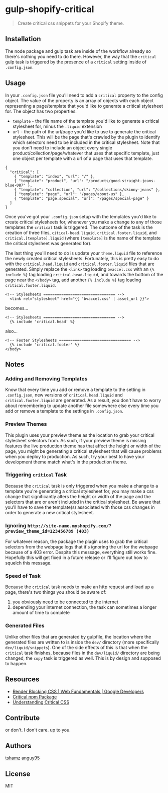 # gulp-shopify-critical

> Create critical css snippets for your Shopify theme.

## Installation
The node package and gulp task are inside of the workflow already so there's nothing you need to do there. However, the way that the `critical` gulp task is triggered by the presence of a `critical` setting inside of `.config.json`.

## Usage
In your `.config.json` file you'll need to add a `critical` property to the config object. The value of the property is an array of objects with each object representing a page/template that you'd like to generate a critical stylesheet for. The object has two properties: 
  * `template` - the file name of the template you'd like to generate a critical stylesheet for, minus the `.liquid` extension
  * `url` - the path of the url/page you'd like to use to generate the critical stylesheet. This will be the page that's crawled by the plugin to identify which selectors need to be included in the critical stylesheet. Note that you don't need to include an object every single product/collection/page/whatever that uses that specific template, just one object per template with a url of a page that uses that template.

```env
{
  "critical": [
    { "template": "index", "url": "/" },
    { "template": "product", "url": "/products/good-straight-jeans-blue-087" },
    { "template": "collection", "url": "/collections/skinny-jeans" },
    { "template": "page", "url": "/pages/about-us" },
    { "template": "page.special", "url": "/pages/special-page" }
  ]
}
```

Once you've got your `.config.json` setup with the templates you'd like to create critical stylesheets for, whenever you make a change to any of those templates the `critical` task is triggered. The outcome of the task is the creation of three files, `citical-head.liquid`, `critical.footer.liquid`, and `critical.[template].liquid` (where `[template]` is the name of the template the critical stylesheet was generated for).

The last thing you'll need to do is update your `theme.liquid` file to reference the newly created critical stylesheets. Fortunately, this is pretty easy to do with the `critical.head.liquid` and `critical.footer.liquid` files that are generated. Simply replace the `<link>` tag loading `bvaccel.css` with an `{% include %}` tag loading `critical.head.liquid`, and towards the bottom of the page near the `</body>` tag, add another `{% include %}` tag loading `critical.footer.liquid`.

```liquid
<!-- Stylesheets ================================ -->
  <link rel="stylesheet" href="{{ 'bvaccel.css' | asset_url }}">
```
becomes...
```liquid
<!-- Stylesheets ================================ -->
  {% include 'critical.head' %}
```
also...
```liquid
<!-- Footer Stylesheets ================================ -->
  {% include 'critical.footer' %}
</body>
```

## Notes

### Adding and Removing Templates
Know that every time you add or remove a template to the setting in `.config.json`, new versions of `critical.head.liquid` and `critical.footer.liquid` are generated. As a result, you don't have to worry about remembering to update another file somewhere else every time you add or remove a template to the settings in `.config.json`.

### Preview Themes
This plugin uses your preview theme as the location to grab your critical stylesheet selectors from. As such, if your preview theme is missing features the live production theme has that affect the height or width of the page, you might be generating a critical stylesheet that will cause problems when you deploy to production. As such, try your best to have your development theme match what's in the production theme.

### Triggering `critical` Task
Because the `critical` task is only triggered when you make a change to a template you're generating a critical stylesheet for, you may make a css change that significantly alters the height or width of the page and the selectors that are or aren't included in the critical stylesheet. Be aware that you'll have to save the template(s) associated with those css changes in order to generate a new critical stylesheet.

### Ignoring `http://site-name.myshopify.com/?preview_theme_id=123456789 (403)`
For whatever reason, the package the plugin uses to grab the critical selectors from the webpage logs that it's ignoring the url for the webpage because of a 403 error. Despite this message, everything still works fine. Hopefully this will get fixed in a future release or I'll figure out how to squelch this message.

### Speed of Task
Because the `critical` task needs to make an http request and load up a page, there's two things you should be aware of:
  1. you obviously need to be connected to the internet
  2. depending your internet connection, the task can sometimes a longer amount of time to complete

### Generated Files
Unlike other files that are generated by gulpfile, the location where the generated files are written to is inside the `dev/` directory (more specifically `dev/liquid/snippets`). One of the side effects of this is that when the `critical` task finishes, because files in the `dev/liquid/` directory are being changed, the `copy` task is triggered as well. This is by design and supposed to happen.

## Resources
* [Render Blocking CSS | Web Fundamentals | Google Developers](https://developers.google.com/web/fundamentals/performance/critical-rendering-path/render-blocking-css)
* [Critical npm Package](https://github.com/addyosmani/critical)
* [Understanding Critical CSS](https://www.smashingmagazine.com/2015/08/understanding-critical-css/)

## Contribute
or don't. I don't care. up to you.

## Authors
[tshamz](https://github.com/tshamz)
[anguy95](https://github.com/anguy95)

## License
MIT
